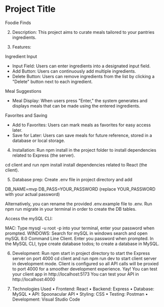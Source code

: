 # Project Title 
Foodie Finds

2. Description: 
This project aims to curate meals tailored to your pantries ingredients.

3. Features:   

Ingredient Input
- Input Field: Users can enter ingredients into a designated input field.
- Add Button: Users can continuously add multiple ingredients.
- Delete Button: Users can remove ingredients from the list by clicking a "Delete" button next to each ingredient.

Meal Suggestions
- Meal Display: When users press "Enter," the system generates and displays meals that can be made using the entered ingredients.

Favorites and Saving
- Add to Favorites: Users can mark meals as favorites for easy access later.
- Save for Later: Users can save meals for future reference, stored in a database or local storage.


4. Installation: 
Run npm install in the project folder to install dependencies related to Express (the server).

cd client and run npm install install dependencies related to React (the client).


5. Database prep: 
Create .env file in project directory and add

DB_NAME=mvp
DB_PASS=YOUR_PASSWORD
(replace YOUR_PASSWORD with your actual password)

Alternatively, you can rename the provided .env.example file to .env.
Run npm run migrate in your terminal in order to create the DB tables.

Access the mySQL CLI:

MAC: Type mysql -u root -p into your terminal, enter your password when prompted.
WINDOWS: Search for mySQL in windows search and open mySQL 8.0 Command Line Client. Enter you password when prompted.
In the MySQL CLI, type create database todos; to create a database in MySQL.


6. Development: 
Run npm start in project directory to start the Express server on port 4000 cd client and run npm run dev to start client server in development mode.
Client is configured so all API calls will be proxied to port 4000 for a smoother development experience. Yay!
You can test your client app in http://localhost:5173
You can test your API in http://localhost:4000


7. Technologies Used
	•	Frontend: React
	•	Backend: Express
	•	Database: MySQL
	•	API: Spoonacular API
	•	Styling: CSS
	•	Testing: Postman
	•	Development: Visual Studio Code